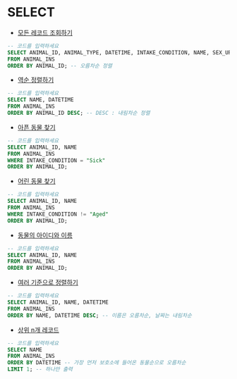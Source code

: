 # SELECT

- [모든 레코드 조회하기](https://programmers.co.kr/learn/courses/30/lessons/59034)

```sql
-- 코드를 입력하세요
SELECT ANIMAL_ID, ANIMAL_TYPE, DATETIME, INTAKE_CONDITION, NAME, SEX_UPON_INTAKE
FROM ANIMAL_INS
ORDER BY ANIMAL_ID; -- 오름차순 정렬
```

- [역순 정렬하기](https://programmers.co.kr/learn/courses/30/lessons/59035)

```sql
-- 코드를 입력하세요
SELECT NAME, DATETIME
FROM ANIMAL_INS
ORDER BY ANIMAL_ID DESC; -- DESC : 내림차순 정렬
```

- [아픈 동물 찾기](https://programmers.co.kr/learn/courses/30/lessons/59036)

```sql
-- 코드를 입력하세요
SELECT ANIMAL_ID, NAME
FROM ANIMAL_INS
WHERE INTAKE_CONDITION = "Sick"
ORDER BY ANIMAL_ID;
```

- [어린 동물 찾기](https://programmers.co.kr/learn/courses/30/lessons/59037)

```sql
-- 코드를 입력하세요
SELECT ANIMAL_ID, NAME
FROM ANIMAL_INS
WHERE INTAKE_CONDITION != "Aged"
ORDER BY ANIMAL_ID;
```

- [동물의 아이디와 이름](https://programmers.co.kr/learn/courses/30/lessons/59403)

```sql
-- 코드를 입력하세요
SELECT ANIMAL_ID, NAME
FROM ANIMAL_INS
ORDER BY ANIMAL_ID;
```

- [여러 기준으로 정렬하기](https://programmers.co.kr/learn/courses/30/lessons/59404)

```sql
-- 코드를 입력하세요
SELECT ANIMAL_ID, NAME, DATETIME
FROM ANIMAL_INS
ORDER BY NAME, DATETIME DESC; -- 이름은 오름차순, 날짜는 내림차순
```

- [상위 n개 레코드](https://programmers.co.kr/learn/courses/30/lessons/59405)

```sql
-- 코드를 입력하세요
SELECT NAME
FROM ANIMAL_INS
ORDER BY DATETIME -- 가장 먼저 보호소에 들어온 동물순으로 오름차순
LIMIT 1; -- 하나만 출력
```

